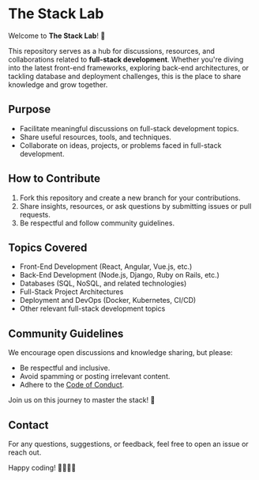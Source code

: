 # The Stack Lab

Welcome to **The Stack Lab**! 🎉 

This repository serves as a hub for discussions, resources, and collaborations related to **full-stack development**. Whether you're diving into the latest front-end frameworks, exploring back-end architectures, or tackling database and deployment challenges, this is the place to share knowledge and grow together.

## Purpose
- Facilitate meaningful discussions on full-stack development topics.
- Share useful resources, tools, and techniques.
- Collaborate on ideas, projects, or problems faced in full-stack development.

## How to Contribute
1. Fork this repository and create a new branch for your contributions.
2. Share insights, resources, or ask questions by submitting issues or pull requests.
3. Be respectful and follow community guidelines.

## Topics Covered
- Front-End Development (React, Angular, Vue.js, etc.)
- Back-End Development (Node.js, Django, Ruby on Rails, etc.)
- Databases (SQL, NoSQL, and related technologies)
- Full-Stack Project Architectures
- Deployment and DevOps (Docker, Kubernetes, CI/CD)
- Other relevant full-stack development topics

## Community Guidelines
We encourage open discussions and knowledge sharing, but please:
- Be respectful and inclusive.
- Avoid spamming or posting irrelevant content.
- Adhere to the [Code of Conduct](CODE_OF_CONDUCT.md).

Join us on this journey to master the stack! 🚀

## Contact
For any questions, suggestions, or feedback, feel free to open an issue or reach out.

Happy coding! 👩‍💻👨‍💻
